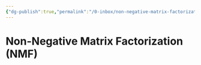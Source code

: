```yaml
---
{"dg-publish":true,"permalink":"/0-inbox/non-negative-matrix-factorization/","tags":["math, eth/cil/theory"],"created":"","updated":""}
---
```


# Non-Negative Matrix Factorization (NMF)
